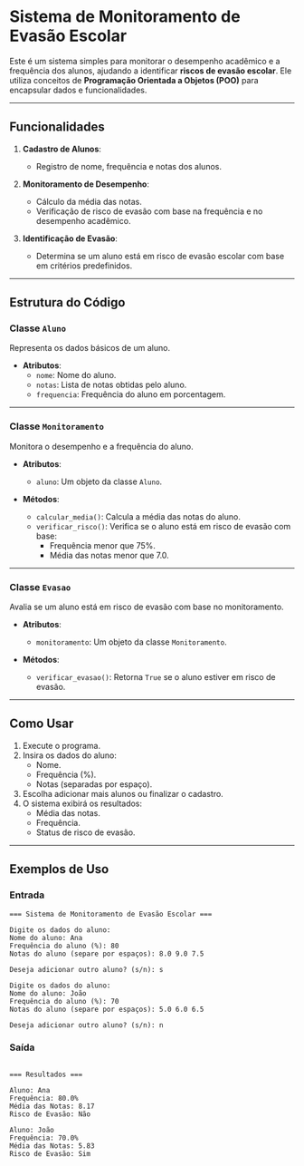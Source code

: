 # Sistema de Monitoramento de Evasão Escolar

Este é um sistema simples para monitorar o desempenho acadêmico e a frequência dos alunos, ajudando a identificar **riscos de evasão escolar**. Ele utiliza conceitos de **Programação Orientada a Objetos (POO)** para encapsular dados e funcionalidades.

---

## Funcionalidades

1. **Cadastro de Alunos**:
   - Registro de nome, frequência e notas dos alunos.

2. **Monitoramento de Desempenho**:
   - Cálculo da média das notas.
   - Verificação de risco de evasão com base na frequência e no desempenho acadêmico.

3. **Identificação de Evasão**:
   - Determina se um aluno está em risco de evasão escolar com base em critérios predefinidos.

---

## Estrutura do Código

### Classe `Aluno`
Representa os dados básicos de um aluno.

- **Atributos**:
  - `nome`: Nome do aluno.
  - `notas`: Lista de notas obtidas pelo aluno.
  - `frequencia`: Frequência do aluno em porcentagem.

---

### Classe `Monitoramento`
Monitora o desempenho e a frequência do aluno.

- **Atributos**:
  - `aluno`: Um objeto da classe `Aluno`.

- **Métodos**:
  - `calcular_media()`: Calcula a média das notas do aluno.
  - `verificar_risco()`: Verifica se o aluno está em risco de evasão com base:
    - Frequência menor que 75%.
    - Média das notas menor que 7.0.

---

### Classe `Evasao`
Avalia se um aluno está em risco de evasão com base no monitoramento.

- **Atributos**:
  - `monitoramento`: Um objeto da classe `Monitoramento`.

- **Métodos**:
  - `verificar_evasao()`: Retorna `True` se o aluno estiver em risco de evasão.

---

## Como Usar

1. Execute o programa.
2. Insira os dados do aluno:
   - Nome.
   - Frequência (%).
   - Notas (separadas por espaço).
3. Escolha adicionar mais alunos ou finalizar o cadastro.
4. O sistema exibirá os resultados:
   - Média das notas.
   - Frequência.
   - Status de risco de evasão.

---

## Exemplos de Uso

### Entrada
```plaintext
=== Sistema de Monitoramento de Evasão Escolar ===

Digite os dados do aluno:
Nome do aluno: Ana
Frequência do aluno (%): 80
Notas do aluno (separe por espaços): 8.0 9.0 7.5

Deseja adicionar outro aluno? (s/n): s

Digite os dados do aluno:
Nome do aluno: João
Frequência do aluno (%): 70
Notas do aluno (separe por espaços): 5.0 6.0 6.5

Deseja adicionar outro aluno? (s/n): n
````
### Saída
````plaintext

=== Resultados ===

Aluno: Ana
Frequência: 80.0%
Média das Notas: 8.17
Risco de Evasão: Não

Aluno: João
Frequência: 70.0%
Média das Notas: 5.83
Risco de Evasão: Sim
````



